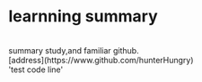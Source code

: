 # learnning summary
</br>
summary study,and familiar github.
</br>
[address](https://www.github.com/hunterHungry)
</br>
'test code line'

